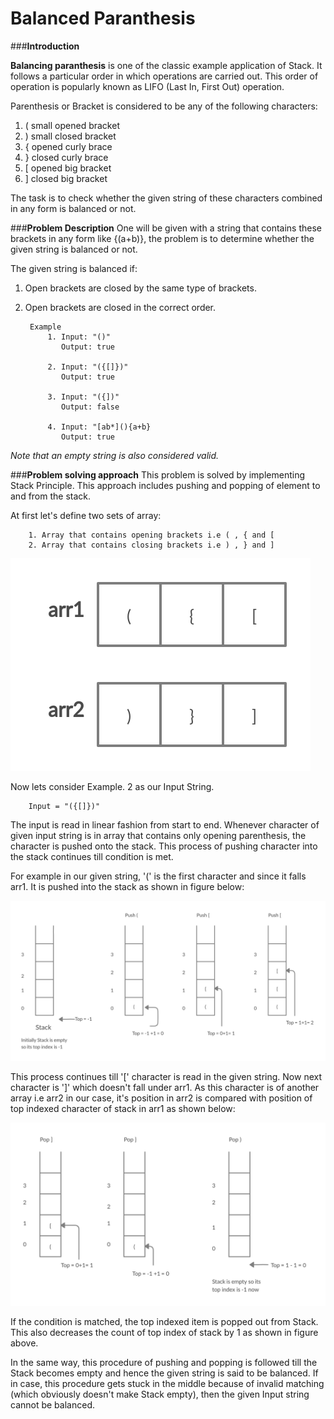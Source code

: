 # Balanced Paranthesis
###**Introduction**

**Balancing paranthesis** is one of the classic example application of Stack. It follows a particular order
in which operations are carried out. This order of operation is popularly known as LIFO (Last In, First Out) operation.

Parenthesis or Bracket is considered to be any of the following characters: 
1. ( small opened bracket
2. ) small closed bracket
3. {  opened curly brace
4. }  closed curly brace
5. [  opened big bracket
6. ]  closed big bracket 

The task is to check whether the given string of these characters combined in any form is balanced or not.

###**Problem Description**
One will be given with a string that contains these brackets in any form like {(a+b)}, the problem is to determine whether the given string is balanced or not.

The given string is balanced if:
1. Open brackets are closed by the same type of brackets.
2. Open brackets are closed in the correct order.


        Example
            1. Input: "()"
               Output: true
   
            2. Input: "({[]})"
               Output: true
   
            3. Input: "({])"
               Output: false
               
            4. Input: "[ab*](){a+b}
               Output: true

_Note that an empty string is also considered valid._

###**Problem solving approach**
This problem is solved by implementing Stack Principle. This approach includes pushing and popping of element to and from the stack.

At first let's define two sets of array:
        
        
        1. Array that contains opening brackets i.e ( , { and [
        2. Array that contains closing brackets i.e ) , } and ]
   ![Push](Array.jpg)

Now lets consider Example. 2 as our Input String.

        Input = "({[]})"
       
The input is read in linear fashion from start to end. Whenever character of given input string
is in array that contains only opening parenthesis, the character is pushed onto the stack. This process of pushing character into the stack continues till condition is met.

For example in our given string, '(' is the first character and since it falls arr1. It is pushed into the stack as shown in figure below:

![Push](Push.jpg)

This process continues till '[' character is read in the given string. Now next character is ']' which
doesn't fall under arr1. As this character is of another array i.e arr2 in our case, it's position in arr2 is compared with position of top indexed
character of stack in arr1 as shown below:

![Push](Pop.jpg)

If the condition is matched, the top indexed item is popped out from Stack. This also decreases the count of top index of stack by 1 as shown in figure above.

In the same way, this procedure of pushing and popping is followed till the Stack becomes empty and hence the given string is said to be balanced. If in case, this procedure gets stuck in the middle because of invalid matching (which obviously doesn't make Stack empty), then the given Input string cannot be balanced.